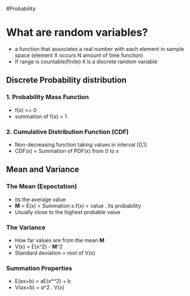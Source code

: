 #Probability

# What are random variables?
- a function that associates a real number with each element in sample space (element X occurs N amount of time function)
- If range is countable(finite) it is a discrete random variable

## Discrete Probability distribution
###  1. Probability Mass Function
- f(x) >= 0
-  summation of f(x) = 1

### 2. Cumulative Distribution Function (CDF)
- Non-decreasing function taking values in interval [0,1]
- CDF(x) = Summation of PDF(x) from 0 to x

## Mean and Variance
### The Mean (Expectation)
- its the average value 
-  **M** = E(x) = Summation x.f(x) < value . its probability
- Usually close to the highest probable value

### The Variance
- How far values are from the mean **M**
- V(x) = E(x^2) - **M**^2
- Standard deviation  = root of V(x)

### Summation Properties
- E(ax+b) = aE(x*^2) + b
- V(ax+b) = *a*^2 . V(x)